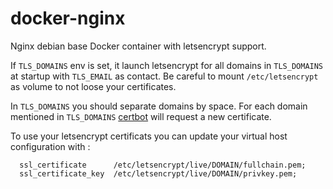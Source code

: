 # docker-nginx
Nginx debian base Docker container with letsencrypt support.

If `TLS_DOMAINS` env is set, it launch letsencrypt for all domains in `TLS_DOMAINS` at startup with `TLS_EMAIL` as contact. 
Be careful to mount `/etc/letsencrypt` as volume to not loose your certificates. 


In `TLS_DOMAINS` you should separate domains by space. For each domain mentioned in `TLS_DOMAINS` [certbot](https://github.com/certbot/certbot) will request a new certificate.

To use your letsencrypt certificats you can update your virtual host configuration with : 

      ssl_certificate      /etc/letsencrypt/live/DOMAIN/fullchain.pem;
      ssl_certificate_key  /etc/letsencrypt/live/DOMAIN/privkey.pem;

